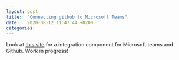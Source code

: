 ```yaml
---
layout: post
title:  "Connecting github to Microsoft Teams"
date:   2020-08-12 11:47:44 +0200
categories: 
---
```

Look at [this site][github-integration] for a integration component for Microsoft teams and Github. Work in progress!



[github-integration]: https://github.com/integrations/microsoft-teams
